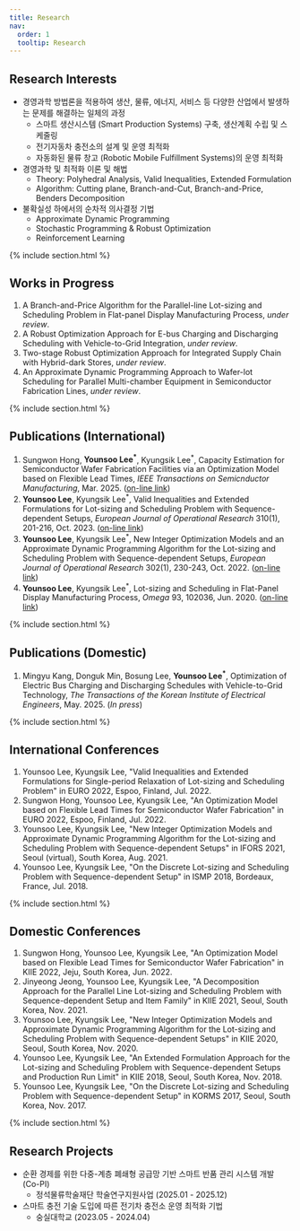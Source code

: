 ```yaml
---
title: Research
nav:
  order: 1
  tooltip: Research
---
```


## <i class="fas fa-microscope"></i> Research Interests

* 경영과학 방법론을 적용하여 생산, 물류, 에너지, 서비스 등 다양한 산업에서 발생하는 문제를 해결하는 일체의 과정
  - 스마트 생산시스템 (Smart Production Systems) 구축, 생산계획 수립 및 스케줄링
  - 전기자동차 충전소의 설계 및 운영 최적화
  - 자동화된 물류 창고 (Robotic Mobile Fulfillment Systems)의 운영 최적화
* 경영과학 및 최적화 이론 및 해법
  - Theory: Polyhedral Analysis, Valid Inequalities, Extended Formulation
  - Algorithm: Cutting plane, Branch-and-Cut, Branch-and-Price, Benders Decomposition
* 불확실성 하에서의 순차적 의사결정 기법
  - Approximate Dynamic Programming
  - Stochastic Programming & Robust Optimization
  - Reinforcement Learning





{% include section.html %}
## <i class="fas fa-book"></i> Works in Progress

1. A Branch-and-Price Algorithm for the Parallel-line Lot-sizing and Scheduling Problem in Flat-panel Display Manufacturing Process, *under review*.
2. A Robust Optimization Approach for E-bus Charging and Discharging Scheduling with Vehicle-to-Grid Integration, *under review*.
3. Two-stage Robust Optimization Approach for Integrated Supply Chain with Hybrid-dark Stores, *under review*.
4. An Approximate Dynamic Programming Approach to Wafer-lot Scheduling for Parallel Multi-chamber Equipment in Semiconductor Fabrication Lines, *under review*.
<!--4. "Reinforcement Learning Approach for Dynamic Non-shareable Resource Allocation Problem under Order Uncertainty. with Seyoung Oh, In-Beom Park, Jongyoon Park, Kyungsik Lee.-->

{% include section.html %}

## <i class="fas fa-book"></i> Publications (International)

<!-- {% include search-box.html %} -->
<!-- {% include search-info.html %}

 {% include list.html data="citations" component="citation" style="rich" %}
 -->
1. Sungwon Hong, **Younsoo Lee<sup>\*</sup>**, Kyungsik Lee<sup>\*</sup>, Capacity Estimation for Semiconductor Wafer Fabrication Facilities via an Optimization Model based on Flexible Lead Times, *IEEE Transactions on Semicnductor Manufacturing*, Mar. 2025. ([on-line link](https://doi.org/10.1109/TSM.2025.3547026))
2. **Younsoo Lee**, Kyungsik Lee<sup>\*</sup>, Valid Inequalities and Extended Formulations for Lot-sizing and Scheduling Problem with Sequence-dependent Setups, *European Journal of Operational Research* 310(1), 201-216, Oct. 2023. ([on-line link](https://doi.org/10.1016/j.ejor.2023.03.003))
3. **Younsoo Lee**, Kyungsik Lee<sup>\*</sup>, New Integer Optimization Models and an Approximate Dynamic Programming Algorithm for the Lot-sizing and Scheduling Problem with Sequence-dependent Setups, *European Journal of Operational Research* 302(1), 230-243, Oct. 2022. ([on-line link](https://doi.org/10.1016/j.ejor.2021.12.032))
4. **Younsoo Lee**, Kyungsik Lee<sup>\*</sup>, Lot-sizing and Scheduling in Flat-Panel Display Manufacturing Process, *Omega* 93, 102036, Jun. 2020. ([on-line link](https://doi.org/10.1016/j.omega.2019.02.005))


{% include section.html %}

## <i class="fas fa-book"></i> Publications (Domestic)

<!-- {% include search-box.html %} -->
<!-- {% include search-info.html %}

 {% include list.html data="citations" component="citation" style="rich" %}
 -->
1. Mingyu Kang, Donguk Min, Bosung Lee, **Younsoo Lee<sup>\*</sup>**, Optimization of Electric Bus Charging and Discharging Schedules with Vehicle-to-Grid Technology, *The Transactions of the Korean Institute of Electrical Engineers*, May. 2025. (*In press*)

{% include section.html %}

## <i class="fas fa-comments"></i> International Conferences
1. Younsoo Lee, Kyungsik Lee, "Valid Inequalities and Extended Formulations for Single-period Relaxation of Lot-sizing and Scheduling Problem" in EURO 2022, Espoo, Finland, Jul. 2022.
2. Sungwon Hong, Younsoo Lee, Kyungsik Lee, "An Optimization Model based on Flexible Lead Times for Semiconductor Wafer Fabrication" in EURO 2022, Espoo, Finland, Jul. 2022.
3. Younsoo Lee, Kyungsik Lee, "New Integer Optimization Models and Approximate Dynamic Programming Algorithm for the Lot-sizing and Scheduling Problem with Sequence-dependent Setups" in IFORS 2021, Seoul (virtual), South Korea, Aug. 2021.
4. Younsoo Lee, Kyungsik Lee, "On the Discrete Lot-sizing and Scheduling Problem with Sequence-dependent Setup" in ISMP 2018, Bordeaux, France, Jul. 2018.

{% include section.html %}

## <i class="fas fa-comments"></i> Domestic Conferences
1. Sungwon Hong, Younsoo Lee, Kyungsik Lee, "An Optimization Model based on Flexible Lead Times for Semiconductor Wafer Fabrication" in KIIE 2022, Jeju, South Korea, Jun. 2022.
2. Jinyeong Jeong, Younsoo Lee, Kyungsik Lee, "A Decomposition Approach for the Parallel Line Lot-sizing and Scheduling Problem with Sequence-dependent Setup and Item Family" in KIIE 2021, Seoul, South Korea, Nov. 2021.
3. Younsoo Lee, Kyungsik Lee, "New Integer Optimization Models and Approximate Dynamic Programming Algorithm for the Lot-sizing and Scheduling Problem with Sequence-dependent Setups" in KIIE 2020, Seoul, South Korea, Nov. 2020.
4. Younsoo Lee, Kyungsik Lee, "An Extended Formulation Approach for the Lot-sizing and Scheduling Problem with Sequence-dependent Setups and Production Run Limit" in KIIE 2018, Seoul, South Korea, Nov. 2018.
5. Younsoo Lee, Kyungsik Lee, "On the Discrete Lot-sizing and Scheduling Problem with Sequence-dependent Setup" in KORMS 2017, Seoul, South Korea, Nov. 2017.

{% include section.html %}

## <i class="fas fa-microscope"></i> Research Projects

* 순환 경제를 위한 다중-계층 폐쇄형 공급망 기반 스마트 반품 관리 시스템 개발 (Co-PI)
  - 정석물류학술재단 학술연구지원사업 (2025.01 - 2025.12)
* 스마트 충전 기술 도입에 따른 전기차 충전소 운영 최적화 기법
  - 숭실대학교 (2023.05 - 2024.04)
  